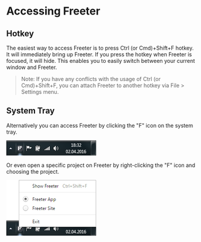 # Accessing Freeter

## Hotkey

The easiest way to access Freeter is to press <span class="hotkey"><span>Ctrl (or Cmd)</span>+<span>Shift</span>+<span>F</span></span> hotkey. It will immediately bring up Freeter. If you press the hotkey when Freeter is focused, it will hide. This enables you to easily switch between your current window and Freeter.

> Note: If you have any conflicts with the usage of <span class="hotkey"><span>Ctrl (or Cmd)</span>+<span>Shift</span>+<span>F</span></span>, you can attach Freeter to another hotkey via File > Settings menu.

## System Tray

Alternatively you can access Freeter by clicking the "F" icon on the system tray.

![Screenshot](tray-icon.png "System Tray Icon")

Or even open a specific project on Freeter by right-clicking the "F" icon and choosing the project.

![Screenshot](tray-menu.png "System Tray Menu")
